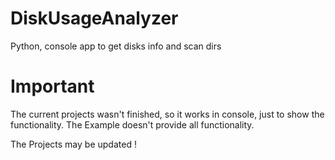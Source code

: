 # DiskUsageAnalyzer
 Python, console app to get disks info and scan dirs

# Important
The current projects wasn't finished, so it works in console, just to show the functionality. 
The Example doesn't provide all functionality.

The Projects may be updated !
 

